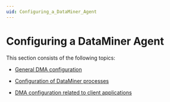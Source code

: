 ```yaml
---
uid: Configuring_a_DataMiner_Agent
---
```


# Configuring a DataMiner Agent

This section consists of the following topics:

- [General DMA configuration](xref:General_DMA_configuration)

- [Configuration of DataMiner processes](xref:Configuration_of_DataMiner_processes)

- [DMA configuration related to client applications](xref:DMA_configuration_related_to_client_applications)
